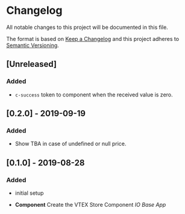 # Changelog

All notable changes to this project will be documented in this file.

The format is based on [Keep a Changelog](http://keepachangelog.com/en/1.0.0/)
and this project adheres to [Semantic Versioning](http://semver.org/spec/v2.0.0.html).

## [Unreleased]

### Added

- `c-success` token to component when the received value is zero.

## [0.2.0] - 2019-09-19

### Added

- Show TBA in case of undefined or null price.

## [0.1.0] - 2019-08-28

### Added

- initial setup

- **Component** Create the VTEX Store Component _IO Base App_

